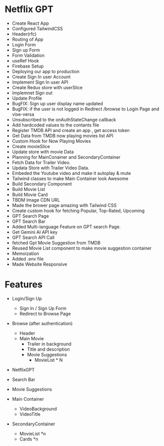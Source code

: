 # Netflix GPT
- Create React App
- Configured TailwindCSS
- Header(rfc)
- Routing of App
- Login Form
- Sign up Form
- Form Validation
- useRef Hook
- Firebase Setup
- Deploying our app to production
- Create Sign In user Account
- Implement Sign In user API
- Create Redux store with userSlice
- Implemnet Sign out
- Update Profile
- BugFIX: Sign up user display name updated
- BugFIX: if the user is not logged in Redirect /browse to Login Page and vise-versa
- Unsubscribed to the onAuthStateChange callback
- Add hardcoded values to the contants file
- Register TMDB API and create an app , get access token
- Get Data from TMDB now playing movies list API
- Custom Hook for Now Playing Movies
- Create movieSlice
- Update store with movie Data
- Planning for MainConainer and SecondaryContainer
- Fetch Data for Trailer Video.
- Updata Store with Trailer Video Data.
- Embeded the Youtube video and make it autoplay & mute
- Tailwind classes to make Main Container look Awesome
- Build Secondary Component
- Build Movie List
- Build Movie Card
- TBDM Image CDN URL
- Made the brower page amazing with Tailwind CSS
- Create custom hook for fetching Popular, Top-Rated, Upcoming
- GPT Search Page
- GPT Search Bar
- Added Multi-language Feature on GPT search Page.
- Get Gemini AI API key
- GPT Search API Call
- fetched Gpt Movie Suggestion from TMDB
- Reused Movie List component to make movie suggestion container
- Memoization 
- Added .env file
- Made Website Responsive
# Features
- Login/Sign Up
  - Sign In / Sign Up Form
  - Redirect to Browse Page

- Browse (after authentication)
  - Header
  - Main Movie 
     - Trailer in background
     - Title and description
     - Movie Suggestions
        - MovieList * N

- NetflixGPT
 - Search Bar
 - Movie Suggestions

- Main Container
  - VideoBackground
  - VideoTitle

- SecondaryContainer
  - MovieList *n
  - Cards *n
